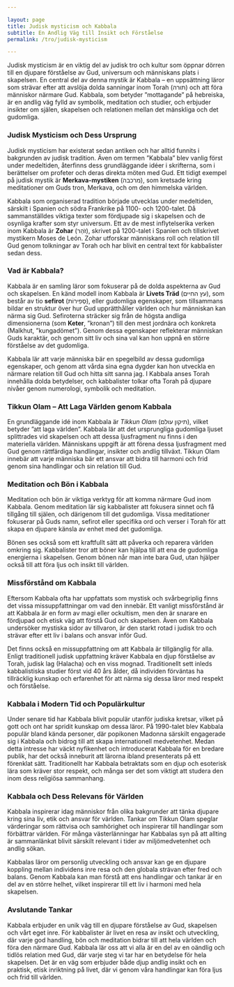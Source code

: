 ```yaml
---

layout: page  
title: Judisk mysticism och Kabbala  
subtitle: En Andlig Väg till Insikt och Förståelse  
permalink: /tro/judisk-mysticism  

---
```


Judisk mysticism är en viktig del av judisk tro och kultur som öppnar dörren till en djupare förståelse av Gud, universum och människans plats i skapelsen. En central del av denna mystik är Kabbala – en uppsättning läror som strävar efter att avslöja dolda sanningar inom Torah (תורה) och att föra människor närmare Gud. Kabbala, som betyder ”mottagande” på hebreiska, är en andlig väg fylld av symbolik, meditation och studier, och erbjuder insikter om själen, skapelsen och relationen mellan det mänskliga och det gudomliga.

### Judisk Mysticism och Dess Ursprung

Judisk mysticism har existerat sedan antiken och har alltid funnits i bakgrunden av judisk tradition. Även om termen ”Kabbala” blev vanlig först under medeltiden, återfinns dess grundläggande idéer i skrifterna, som i berättelser om profeter och deras direkta möten med Gud. Ett tidigt exempel på judisk mystik är **Merkava-mystiken** (מרכבה), som kretsade kring meditationer om Guds tron, Merkava, och om den himmelska världen.

Kabbala som organiserad tradition började utvecklas under medeltiden, särskilt i Spanien och södra Frankrike på 1100- och 1200-talet. Då sammanställdes viktiga texter som fördjupade sig i skapelsen och de osynliga krafter som styr universum. Ett av de mest inflytelserika verken inom Kabbala är **Zohar** (זֹהַר), skrivet på 1200-talet i Spanien och tillskrivet mystikern Moses de León. Zohar utforskar människans roll och relation till Gud genom tolkningar av Torah och har blivit en central text för kabbalister sedan dess.

### Vad är Kabbala?

Kabbala är en samling läror som fokuserar på de dolda aspekterna av Gud och skapelsen. En känd modell inom Kabbala är **Livets Träd** (עץ החיים), som består av tio **sefirot** (סְפִירוֹת), eller gudomliga egenskaper, som tillsammans bildar en struktur över hur Gud upprätthåller världen och hur människan kan närma sig Gud. Sefiroterna sträcker sig från de högsta andliga dimensionerna (som **Keter**, ”kronan”) till den mest jordnära och konkreta (Malkhut, ”kungadömet”). Genom dessa egenskaper reflekterar människan Guds karaktär, och genom sitt liv och sina val kan hon uppnå en större förståelse av det gudomliga.

Kabbala lär att varje människa bär en spegelbild av dessa gudomliga egenskaper, och genom att vårda sina egna dygder kan hon utveckla en närmare relation till Gud och hitta sitt sanna jag. I Kabbala anses Torah innehålla dolda betydelser, och kabbalister tolkar ofta Torah på djupare nivåer genom numerologi, symbolik och meditation.

### Tikkun Olam – Att Laga Världen genom Kabbala

En grundläggande idé inom Kabbala är *Tikkun Olam* (תיקון עולם), vilket betyder ”att laga världen”. Kabbala lär att det ursprungliga gudomliga ljuset splittrades vid skapelsen och att dessa ljusfragment nu finns i den materiella världen. Människans uppgift är att förena dessa ljusfragment med Gud genom rättfärdiga handlingar, insikter och andlig tillväxt. Tikkun Olam innebär att varje människa bär ett ansvar att bidra till harmoni och frid genom sina handlingar och sin relation till Gud.

### Meditation och Bön i Kabbala

Meditation och bön är viktiga verktyg för att komma närmare Gud inom Kabbala. Genom meditation lär sig kabbalister att fokusera sinnet och få tillgång till själen, och därigenom till det gudomliga. Vissa meditationer fokuserar på Guds namn, sefirot eller specifika ord och verser i Torah för att skapa en djupare känsla av enhet med det gudomliga.

Bönen ses också som ett kraftfullt sätt att påverka och reparera världen omkring sig. Kabbalister tror att böner kan hjälpa till att ena de gudomliga energierna i skapelsen. Genom bönen når man inte bara Gud, utan hjälper också till att föra ljus och insikt till världen.

### Missförstånd om Kabbala

Eftersom Kabbala ofta har uppfattats som mystisk och svårbegriplig finns det vissa missuppfattningar om vad den innebär. Ett vanligt missförstånd är att Kabbala är en form av magi eller ockultism, men den är snarare en fördjupad och etisk väg att förstå Gud och skapelsen. Även om Kabbala undersöker mystiska sidor av tillvaron, är den starkt rotad i judisk tro och strävar efter ett liv i balans och ansvar inför Gud.

Det finns också en missuppfattning om att Kabbala är tillgänglig för alla. Enligt traditionell judisk uppfattning kräver Kabbala en djup förståelse av Torah, judisk lag (Halacha) och en viss mognad. Traditionellt sett inleds kabbalistiska studier först vid 40 års ålder, då individen förväntas ha tillräcklig kunskap och erfarenhet för att närma sig dessa läror med respekt och förståelse.

### Kabbala i Modern Tid och Populärkultur

Under senare tid har Kabbala blivit populär utanför judiska kretsar, vilket på gott och ont har spridit kunskap om dessa läror. På 1990-talet blev Kabbala populär bland kända personer, där popikonen Madonna särskilt engagerade sig i Kabbala och bidrog till att skapa internationell medvetenhet. Medan detta intresse har väckt nyfikenhet och introducerat Kabbala för en bredare publik, har det också inneburit att lärorna ibland presenterats på ett förenklat sätt. Traditionellt har Kabbala betraktats som en djup och esoterisk lära som kräver stor respekt, och många ser det som viktigt att studera den inom dess religiösa sammanhang.

### Kabbala och Dess Relevans för Världen

Kabbala inspirerar idag människor från olika bakgrunder att tänka djupare kring sina liv, etik och ansvar för världen. Tankar om Tikkun Olam speglar värderingar som rättvisa och samhörighet och inspirerar till handlingar som förbättrar världen. För många västerlänningar har Kabbalas syn på att allting är sammanlänkat blivit särskilt relevant i tider av miljömedvetenhet och andlig sökan.

Kabbalas läror om personlig utveckling och ansvar kan ge en djupare koppling mellan individens inre resa och den globala strävan efter fred och balans. Genom Kabbala kan man förstå att ens handlingar och tankar är en del av en större helhet, vilket inspirerar till ett liv i harmoni med hela skapelsen.

### Avslutande Tankar

Kabbala erbjuder en unik väg till en djupare förståelse av Gud, skapelsen och vårt eget inre. För kabbalister är livet en resa av insikt och utveckling, där varje god handling, bön och meditation bidrar till att hela världen och föra den närmare Gud. Kabbala lär oss att vi alla är en del av en oändlig och tidlös relation med Gud, där varje steg vi tar har en betydelse för hela skapelsen. Det är en väg som erbjuder både djup andlig insikt och en praktisk, etisk inriktning på livet, där vi genom våra handlingar kan föra ljus och frid till världen.